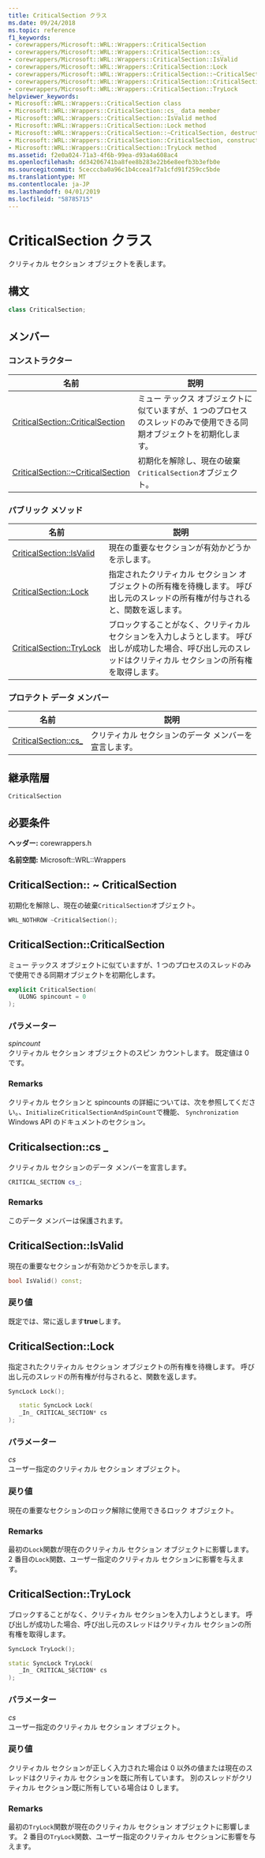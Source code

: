 ```yaml
---
title: CriticalSection クラス
ms.date: 09/24/2018
ms.topic: reference
f1_keywords:
- corewrappers/Microsoft::WRL::Wrappers::CriticalSection
- corewrappers/Microsoft::WRL::Wrappers::CriticalSection::cs_
- corewrappers/Microsoft::WRL::Wrappers::CriticalSection::IsValid
- corewrappers/Microsoft::WRL::Wrappers::CriticalSection::Lock
- corewrappers/Microsoft::WRL::Wrappers::CriticalSection::~CriticalSection
- corewrappers/Microsoft::WRL::Wrappers::CriticalSection::CriticalSection
- corewrappers/Microsoft::WRL::Wrappers::CriticalSection::TryLock
helpviewer_keywords:
- Microsoft::WRL::Wrappers::CriticalSection class
- Microsoft::WRL::Wrappers::CriticalSection::cs_ data member
- Microsoft::WRL::Wrappers::CriticalSection::IsValid method
- Microsoft::WRL::Wrappers::CriticalSection::Lock method
- Microsoft::WRL::Wrappers::CriticalSection::~CriticalSection, destructor
- Microsoft::WRL::Wrappers::CriticalSection::CriticalSection, constructor
- Microsoft::WRL::Wrappers::CriticalSection::TryLock method
ms.assetid: f2e0a024-71a3-4f6b-99ea-d93a4a608ac4
ms.openlocfilehash: dd34206741ba8fee8b283e22b6e8eefb3b3efb0e
ms.sourcegitcommit: 5cecccba0a96c1b4ccea1f7a1cfd91f259cc5bde
ms.translationtype: MT
ms.contentlocale: ja-JP
ms.lasthandoff: 04/01/2019
ms.locfileid: "58785715"
---
```

# <a name="criticalsection-class"></a>CriticalSection クラス

クリティカル セクション オブジェクトを表します。

## <a name="syntax"></a>構文

```cpp
class CriticalSection;
```

## <a name="members"></a>メンバー

### <a name="constructor"></a>コンストラクター

名前                                                        | 説明
----------------------------------------------------------- | --------------------------------------------------------------------------------------------------------------------------------
[CriticalSection::CriticalSection](#criticalsection)        | ミュー テックス オブジェクトに似ていますが、1 つのプロセスのスレッドのみで使用できる同期オブジェクトを初期化します。
[CriticalSection::~CriticalSection](#tilde-criticalsection) | 初期化を解除し、現在の破棄`CriticalSection`オブジェクト。

### <a name="public-methods"></a>パブリック メソッド

名前                                 | 説明
------------------------------------ | ---------------------------------------------------------------------------------------------------------------------------------------------
[CriticalSection::IsValid](#isvalid) | 現在の重要なセクションが有効かどうかを示します。
[CriticalSection::Lock](#lock)       | 指定されたクリティカル セクション オブジェクトの所有権を待機します。 呼び出し元のスレッドの所有権が付与されると、関数を返します。
[CriticalSection::TryLock](#trylock) | ブロックすることがなく、クリティカル セクションを入力しようとします。 呼び出しが成功した場合、呼び出し元のスレッドはクリティカル セクションの所有権を取得します。

### <a name="protected-data-members"></a>プロテクト データ メンバー

名前                        | 説明
--------------------------- | ----------------------------------------
[CriticalSection::cs_](#cs) | クリティカル セクションのデータ メンバーを宣言します。

## <a name="inheritance-hierarchy"></a>継承階層

`CriticalSection`

## <a name="requirements"></a>必要条件

**ヘッダー:** corewrappers.h

**名前空間:** Microsoft::WRL::Wrappers

## <a name="tilde-criticalsection"></a>CriticalSection:: ~ CriticalSection

初期化を解除し、現在の破棄`CriticalSection`オブジェクト。

```cpp
WRL_NOTHROW ~CriticalSection();
```

## <a name="criticalsection"></a>CriticalSection::CriticalSection

ミュー テックス オブジェクトに似ていますが、1 つのプロセスのスレッドのみで使用できる同期オブジェクトを初期化します。

```cpp
explicit CriticalSection(
   ULONG spincount = 0
);
```

### <a name="parameters"></a>パラメーター

*spincount*<br/>
クリティカル セクション オブジェクトのスピン カウントします。 既定値は 0 です。

### <a name="remarks"></a>Remarks

クリティカル セクションと spincounts の詳細については、次を参照してください。、`InitializeCriticalSectionAndSpinCount`で機能、 `Synchronization` Windows API のドキュメントのセクション。

## <a name="cs"></a>Criticalsection::cs _

クリティカル セクションのデータ メンバーを宣言します。

```cpp
CRITICAL_SECTION cs_;
```

### <a name="remarks"></a>Remarks

このデータ メンバーは保護されます。

## <a name="isvalid"></a>CriticalSection::IsValid

現在の重要なセクションが有効かどうかを示します。

```cpp
bool IsValid() const;
```

### <a name="return-value"></a>戻り値

既定では、常に返します**true**します。

## <a name="lock"></a>CriticalSection::Lock

指定されたクリティカル セクション オブジェクトの所有権を待機します。 呼び出し元のスレッドの所有権が付与されると、関数を返します。

```cpp
SyncLock Lock();

   static SyncLock Lock(
   _In_ CRITICAL_SECTION* cs
);
```

### <a name="parameters"></a>パラメーター

*cs*<br/>
ユーザー指定のクリティカル セクション オブジェクト。

### <a name="return-value"></a>戻り値

現在の重要なセクションのロック解除に使用できるロック オブジェクト。

### <a name="remarks"></a>Remarks

最初の`Lock`関数が現在のクリティカル セクション オブジェクトに影響します。 2 番目の`Lock`関数、ユーザー指定のクリティカル セクションに影響を与えます。

## <a name="trylock"></a>CriticalSection::TryLock

ブロックすることがなく、クリティカル セクションを入力しようとします。 呼び出しが成功した場合、呼び出し元のスレッドはクリティカル セクションの所有権を取得します。

```cpp
SyncLock TryLock();

static SyncLock TryLock(
   _In_ CRITICAL_SECTION* cs
);
```

### <a name="parameters"></a>パラメーター

*cs*<br/>
ユーザー指定のクリティカル セクション オブジェクト。

### <a name="return-value"></a>戻り値

クリティカル セクションが正しく入力された場合は 0 以外の値または現在のスレッドはクリティカル セクションを既に所有しています。 別のスレッドがクリティカル セクション既に所有している場合は 0 します。

### <a name="remarks"></a>Remarks

最初の`TryLock`関数が現在のクリティカル セクション オブジェクトに影響します。 2 番目の`TryLock`関数、ユーザー指定のクリティカル セクションに影響を与えます。
